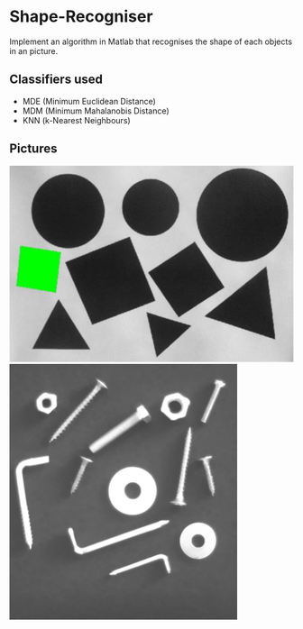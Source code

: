 # Shape-Recogniser
Implement an algorithm in Matlab that recognises the shape of each objects in an picture.


## Classifiers used

- MDE (Minimum Euclidean Distance)
- MDM (Minimum Mahalanobis Distance)
- KNN (k-Nearest Neighbours)


## Pictures

![alt text](https://github.com/PabloCaceresRamos/Shape-Recogniser/blob/d469a06e66dfadf269e40804d2735ff03a40b6d5/Pictures/circle%20triangle%20square.png)
![alt text](https://github.com/PabloCaceresRamos/Shape-Recogniser/blob/b9b97833b5f43e53c04193f472e9e1be5665df33/tool%20recogniser/Imagenes/Test/Test01.bmp)

